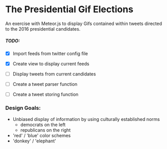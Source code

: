 # The Presidential Gif Elections

An exercise with Meteor.js to display Gifs contained within tweets directed to the 2016 presidential candidates.

##### TODO:

- [x] Import feeds from twitter config file
- [x] Create view to display current feeds
- [ ] Display tweets from current candidates
- [ ] Create a tweet parser function
- [ ] Create a tweet storing function





### Design Goals:

- Unbiased display of information by using culturally established norms
    + democrats on the left
    + republicans on the right
- 'red' / 'blue' color schemes
- 'donkey' / 'elephant'
